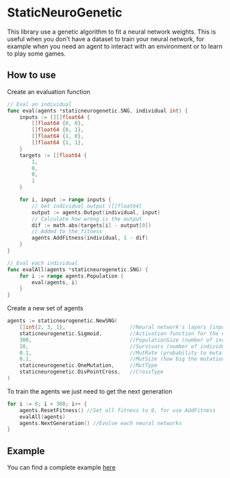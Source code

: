 # StaticNeuroGenetic

This library use a genetic algorithm to fit a neural network weights.
This is useful when you don't have a dataset to train your neural network,
for example when you need an agent to interact with an environment
or to learn to play some games.

## How to use

Create an evaluation function

```go
// Eval an individual
func eval(agents *staticneurogenetic.SNG, individual int) {
    inputs := [][]float64 {
        []float64 {0, 0},
        []float64 {0, 1},
        []float64 {1, 0},
        []float64 {1, 1},
    }
    targets := []float64 {
        1,
        0,
        0,
        1
    }

    for i, input := range inputs {
        // Get individual output ([]float64)
        output := agents.Output(individual, input)
        // Calculate how wrong is the output
        dif := math.abs(targets[i] - output[0])
        // Added to the fitness
        agents.AddFitness(individual, 1 - dif)
    }
}

// Eval each individual
func evalAll(agents *staticneurogenetic.SNG) {
    for i := range agents.Population {
        eval(agents, i)
    }
}
```

Create a new set of agents

```go
agents := staticneurogenetic.NewSNG(
    []int{2, 3, 1},                     //Neural network's layers [input, hiddens..., output]
    staticneurogenetic.Sigmoid,         //Activation function for the neural network
    300,                                //PopulationSize (number of individual to work with)
    10,                                 //Survivors (number of individual that will not change in next generation and to use as parents)
    0.1,                                //MutRate (probability to mutate a new individual)
    0.1,                                //MutSize (how big the mutation will be)
    staticneurogenetic.OneMutation,     //MutType
    staticneurogenetic.DivPointCross,   //CrossType
)
```

To train the agents we just need to get the next generation

```go
for i := 0; i < 300; i++ {
    agents.ResetFitness() //Set all fitness to 0, for use AddFitness
    evalAll(agents)
    agents.NextGeneration() //Evolve each neural networks
}
```

## Example

You can find a complete example [here](https://github.com/JulioGuillermo/OXO)
